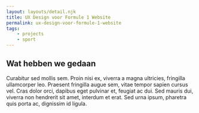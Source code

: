 ```yaml
---
layout: layouts/detail.njk
title: UX Design voor Formule 1 Website
permalink: ux-design-voor-formule-1-website
tags:
    - projects
    - sport
---
```


## Wat hebben we gedaan

Curabitur sed mollis sem. Proin nisi ex, viverra a magna ultricies, fringilla ullamcorper leo. Praesent fringilla augue sem, vitae tempor sapien cursus vel. Cras dolor orci, dapibus eget pulvinar et, feugiat ac dui. Sed mauris dui, viverra non hendrerit sit amet, interdum et erat. Sed urna ipsum, pharetra quis porta ac, dignissim id ligula.
